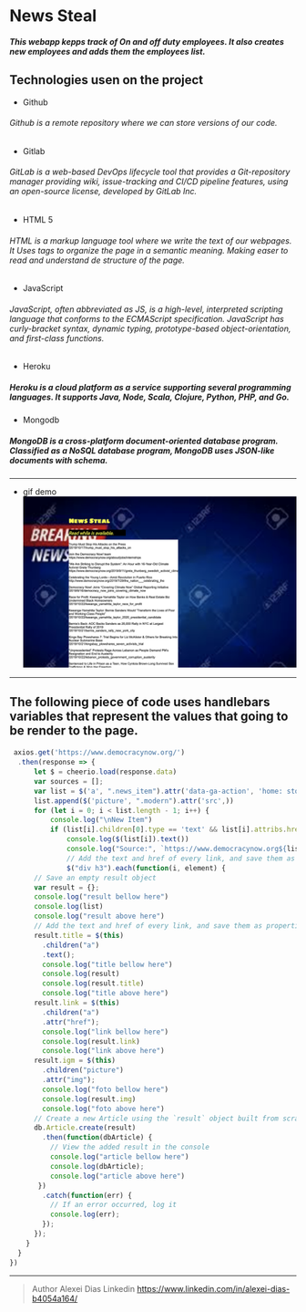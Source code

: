 # News Steal
##### This webapp kepps track of On and off duty employees. It also creates new employees and adds them the employees list.

## Technologies usen on the project
* Github
###### Github is a remote repository where we can store versions of our code.
* Gitlab
###### GitLab is a web-based DevOps lifecycle tool that provides a Git-repository manager providing wiki, issue-tracking and CI/CD pipeline features, using an open-source license, developed by GitLab Inc.
* HTML 5
###### HTML is a markup language tool where we write the text of our webpages. It Uses tags to organize the page in a  semantic meaning. Making easer to read and understand de structure of the page.
* JavaScript
###### JavaScript, often abbreviated as JS, is a high-level, interpreted scripting language that conforms to the ECMAScript specification. JavaScript has curly-bracket syntax, dynamic typing, prototype-based object-orientation, and first-class functions.

* Heroku
##### Heroku is a cloud platform as a service supporting several programming languages. It supports Java, Node, Scala, Clojure, Python, PHP, and Go.

* Mongodb
##### MongoDB is a cross-platform document-oriented database program. Classified as a NoSQL database program, MongoDB uses JSON-like documents with schema.
---
* gif demo
![how it looks](public/assets/images/screenshot.png)
---
## The following piece of code uses handlebars variables that represent the values that going to be render to the page.
```javascript
 axios.get('https://www.democracynow.org/')
  .then(response => {
      let $ = cheerio.load(response.data)
      var sources = [];
      var list = $('a', ".news_item").attr('data-ga-action', 'home: story headline')
      list.append($('picture', ".modern").attr('src',))
      for (let i = 0; i < list.length - 1; i++) {
          console.log("\nNew Item")
          if (list[i].children[0].type == 'text' && list[i].attribs.href != '') {
              console.log($(list[i]).text())
              console.log("Source:", `https://www.democracynow.org${list[i].attribs.href}`)
              // Add the text and href of every link, and save them as properties of the result object
              $("div h3").each(function(i, element) { 
      // Save an empty result object
      var result = {};
      console.log("result bellow here")
      console.log(list)
      console.log("result above here")
      // Add the text and href of every link, and save them as properties of the result object
      result.title = $(this)
        .children("a")
        .text();
        console.log("title bellow here")
        console.log(result)
        console.log(result.title)
        console.log("title above here")
      result.link = $(this)
        .children("a")
        .attr("href");
        console.log("link bellow here")
        console.log(result.link)
        console.log("link above here")
      result.igm = $(this)
        .children("picture")
        .attr("img");
        console.log("foto bellow here")
        console.log(result.img)
        console.log("foto above here")
      // Create a new Article using the `result` object built from scraping
      db.Article.create(result)
        .then(function(dbArticle) {
          // View the added result in the console
          console.log("article bellow here")
          console.log(dbArticle);
          console.log("article above here")
       })
        .catch(function(err) {
          // If an error occurred, log it
          console.log(err);
        });
      });
    }
  }
})
```
---
> Author
 Alexei Dias
 Linkedin 
 https://www.linkedin.com/in/alexei-dias-b4054a164/